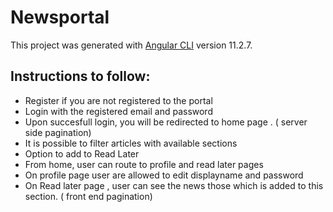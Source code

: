 # Newsportal

This project was generated with [Angular CLI](https://github.com/angular/angular-cli) version 11.2.7.

## Instructions to follow:
* Register if you are not registered to the portal
* Login with the registered email and password
* Upon succesfull login, you will be redirected to home page . ( server side pagination)
* It is possible to filter articles with available sections
* Option to add to Read Later
* From home, user can route to profile and read later pages
* On profile page user are allowed to edit displayname and password
* On Read later page , user can see the news those which is added to this section. ( front end pagination)


